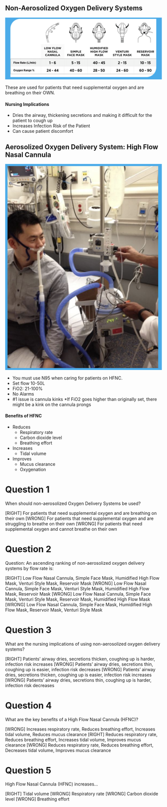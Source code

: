 ## Non-Aerosolized Oxygen Delivery Systems

![](assets/no_aerosol.png)

These are used for patients that need supplemental oxygen and are breathing on their OWN.

#### Nursing Implications

* Dries the airway, thickening secretions and making it difficult for the patient to cough up
* Increases Infection Risk of the Patient
* Can cause patient discomfort

## Aerosolized Oxygen Delivery System: High Flow Nasal Cannula

![](assets/aerosol.png)

* You must use N95 when caring for patients on HFNC.
* Set flow 10-50L
* FiO2: 21-100%
* No Alarms
* #1 issue is cannula kinks
 *If FiO2 goes higher than
       originally set, there might be
       a kink on the cannula prongs


#### Benefits of HFNC

* Reduces
    * Respiratory rate
    * Carbon dioxide level
    * Breathing effort
* Increases
    * Tidal volume
* Improves
    * Mucus clearance
    * Oxygenation

# Question 1
When should non-aerosolized Oxygen Delivery Systems be used?

[RIGHT] For patients that need supplemental oxygen and are breathing on their own
[WRONG] For patients that need supplemental oxygen and are struggling to breathe on their own
[WRONG] For patients that need supplemental oxygen and cannot breathe on their own

# Question 2
Question: An ascending ranking of non-aerosolized oxygen delivery systems by flow rate is:

[RIGHT] Low Flow Nasal Cannula, Simple Face Mask, Humidified High Flow Mask, Venturi Style Mask, Reservoir Mask
[WRONG] Low Flow Nasal Cannula, Simple Face Mask, Venturi Style Mask, Humidified High Flow Mask, Reservoir Mask
[WRONG] Low Flow Nasal Cannula, Simple Face Mask, Venturi Style Mask, Reservoir Mask, Humidified High Flow Mask
[WRONG] Low Flow Nasal Cannula, Simple Face Mask, Humidified High Flow Mask, Reservoir Mask, Venturi Style Mask

# Question 3
What are the nursing implications of using non-aerosolized oxygen delivery systems?

[RIGHT] Patients’ airway dries, secretions thicken, coughing up is harder, infection risk increases
[WRONG] Patients’ airway dries, secretions thin, coughing up is easier, infection risk decreases
[WRONG] Patients’ airway dries, secretions thicken, coughing up is easier, infection risk increases
[WRONG] Patients’ airway dries, secretions thin, coughing up is harder, infection risk decreases

# Question 4
What are the key benefits of a High Flow Nasal Cannula (HFNC)?

[WRONG] Increases respiratory rate, Reduces breathing effort, Increases tidal volume, Reduces mucus clearance
[RIGHT] Reduces respiratory rate, Reduces breathing effort, Increases tidal volume, Improves mucus clearance
[WRONG] Reduces respiratory rate, Reduces breathing effort, Decreases tidal volume, Improves mucus clearance

# Question 5
High Flow Nasal Cannula (HFNC) increases…

[RIGHT] Tidal volume
[WRONG] Respiratory rate
[WRONG] Carbon dioxide level
[WRONG] Breathing effort

